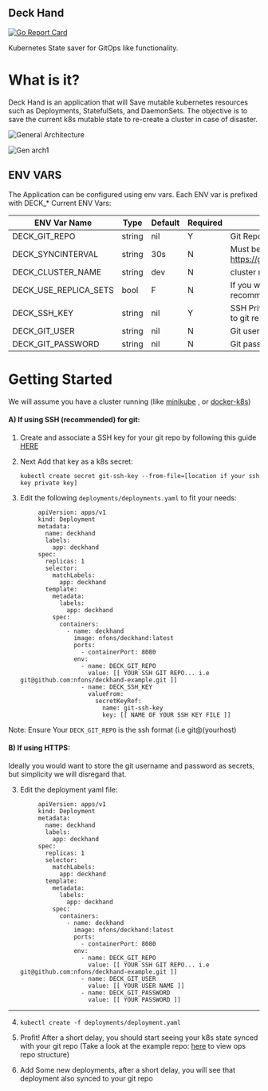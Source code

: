 ## Deck Hand
[![Go Report Card](https://goreportcard.com/badge/github.com/nfons/deckhand)](https://goreportcard.com/report/github.com/nfons/deckhand)

Kubernetes State saver for GitOps like functionality.


# What is it?
Deck Hand is an application that will Save mutable kubernetes resources such as Deployments, StatefulSets, and DaemonSets.
The objective is to save the current k8s mutable state to re-create a cluster in case of disaster.

![General Architecture](https://i.imgur.com/jNPSMhE.png)

![Gen arch1](https://i.imgur.com/hNyZ4NF.png)

## ENV VARS
The Application can be configured using env vars. Each ENV var is prefixed with DECK_*
Current ENV Vars:


| ENV Var Name  | Type  |  Default | Required  |  Comment |
|---|---|---|---|---|
|  DECK_GIT_REPO |  string | nil   | Y  | Git Repo you want to save states to   |
|  DECK_SYNCINTERVAL | string   | 30s   | N  | Must be valid go time parse duration format  https://golang.org/pkg/time/#ParseDuration |
|  DECK_CLUSTER_NAME | string  | dev  | N  |  cluster name you want to save under  |
| DECK_USE_REPLICA_SETS| bool | F | N |  If you want to save replica sets as well (not recommended) ||
|DECK_SSH_KEY | string | nil | Y| SSH Private key you want to use to connect to git repo |
|DECK_GIT_USER| string| nil | N | Git username you will use if using https git|
|DECK_GIT_PASSWORD|string|nil|N| Git password if using https git|



# Getting Started

We will assume you have a cluster running (like [minikube](https://kubernetes.io/docs/setup/minikube/) , or [docker-k8s](https://docs.docker.com/docker-for-mac/kubernetes/))

#### A) If using SSH (recommended) for git:
1. Create and associate a SSH key for your git repo by following this guide [HERE](https://help.github.com/articles/generating-a-new-ssh-key-and-adding-it-to-the-ssh-agent/)
2. Next Add that key  as a k8s secret:

    `kubectl create secret git-ssh-key --from-file=[location if your ssh key private key]`
    
3. Edit the following `deployments/deployments.yaml` to fit your needs:
    
            apiVersion: apps/v1
            kind: Deployment
            metadata:
              name: deckhand
              labels:
                app: deckhand
            spec:
              replicas: 1
              selector:
                matchLabels:
                  app: deckhand
              template:
                metadata:
                  labels:
                    app: deckhand
                spec:
                  containers:
                    - name: deckhand
                      image: nfons/deckhand:latest
                      ports:
                        - containerPort: 8080
                      env:
                        - name: DECK_GIT_REPO
                          value: [[ YOUR SSH GIT REPO... i.e git@github.com:nfons/deckhand-example.git ]]
                        - name: DECK_SSH_KEY
                          valueFrom:
                            secretKeyRef:
                              name: git-ssh-key
                              key: [[ NAME OF YOUR SSH KEY FILE ]]
    
Note: Ensure Your `DECK_GIT_REPO` is the ssh format (i.e git@(yourhost)

#### B) If using HTTPS:
Ideally you would want to store the git username and password as secrets, but simplicity we will disregard that.

3. Edit the deployment yaml file:

            apiVersion: apps/v1
            kind: Deployment
            metadata:
              name: deckhand
              labels:
                app: deckhand
            spec:
              replicas: 1
              selector:
                matchLabels:
                  app: deckhand
              template:
                metadata:
                  labels:
                    app: deckhand
                spec:
                  containers:
                    - name: deckhand
                      image: nfons/deckhand:latest
                      ports:
                        - containerPort: 8080
                      env:
                        - name: DECK_GIT_REPO
                          value: [[ YOUR SSH GIT REPO... i.e git@github.com:nfons/deckhand-example.git ]]
                        - name: DECK_GIT_USER
                          value: [[ YOUR USER NAME ]]
                        - name: DECK_GIT_PASSWORD
                          value: [[ YOUR PASSWORD ]]
                          
---

4. `kubectl create -f deployments/deployment.yaml`

5. Profit! After a short delay, you should start seeing your k8s state synced with your git repo (Take a look at the example repo: [here](https://github.com/nfons/deckhand-example) to view ops repo structure)

6. Add Some new deployments, after a short delay, you will see that deployment also synced to your git repo
